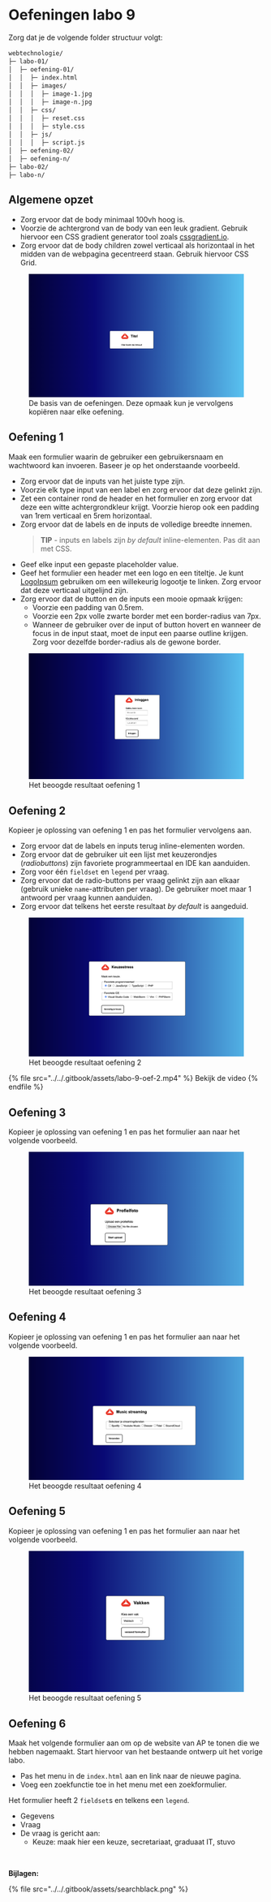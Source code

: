 # Oefeningen labo 9

Zorg dat je de volgende folder structuur volgt:

```
webtechnologie/
├─ labo-01/
│  ├─ oefening-01/
│  │  ├─ index.html
│  │  ├─ images/
│  │  │  ├─ image-1.jpg 
│  │  │  ├─ image-n.jpg 
│  │  ├─ css/
│  │  │  ├─ reset.css
│  │  │  ├─ style.css
│  │  ├─ js/
│  │  │  ├─ script.js
│  ├─ oefening-02/
│  ├─ oefening-n/
├─ labo-02/
├─ labo-n/      
```


## Algemene opzet

- Zorg ervoor dat de body minimaal 100vh hoog is.
- Voorzie de achtergrond van de body van een leuk gradient. Gebruik hiervoor een CSS gradient generator tool zoals [cssgradient.io](https://cssgradient.io/).
- Zorg ervoor dat de body children zowel verticaal als horizontaal in het midden van de webpagina gecentreerd staan. Gebruik hiervoor CSS Grid.

<figure><img src="../../.gitbook/assets/labo-9-oef-basis.png" alt=""><figcaption>De basis van de oefeningen. Deze opmaak kun je vervolgens kopiëren naar elke oefening.</figcaption></figure>

## Oefening 1

Maak een formulier waarin de gebruiker een gebruikersnaam en wachtwoord kan invoeren. Baseer je op het onderstaande voorbeeld.

- Zorg ervoor dat de inputs van het juiste type zijn.
- Voorzie elk type input van een label en zorg ervoor dat deze gelinkt zijn.
- Zet een container rond de header en het formulier en zorg ervoor dat deze een witte achtergrondkleur krijgt. Voorzie hierop ook een padding van 1rem verticaal en 5rem horizontaal.
- Zorg ervoor dat de labels en de inputs de volledige breedte innemen.
  > **TIP** - inputs en labels zijn _by default_ inline-elementen. Pas dit aan met CSS.
- Geef elke input een gepaste placeholder value.
- Geef het formulier een header met een logo en een titeltje. Je kunt [LogoIpsum](https://logoipsum.com/) gebruiken om een willekeurig logootje te linken. Zorg ervoor dat deze verticaal uitgelijnd zijn.
- Zorg ervoor dat de button en de inputs een mooie opmaak krijgen:
  - Voorzie een padding van 0.5rem.
  - Voorzie een 2px volle zwarte border met een border-radius van 7px.
  - Wanneer de gebruiker over de input of button hovert en wanneer de focus in de input staat, moet de input een paarse outline krijgen. Zorg voor dezelfde border-radius als de gewone border.

<figure><img src="../../.gitbook/assets/labo-9-oef-1.png" alt=""><figcaption>Het beoogde resultaat oefening 1</figcaption></figure>

## Oefening 2

Kopieer je oplossing van oefening 1 en pas het formulier vervolgens aan.
- Zorg ervoor dat de labels en inputs terug inline-elementen worden.
- Zorg ervoor dat de gebruiker uit een lijst met keuzerondjes (_radiobuttons_) zijn favoriete programmeertaal en IDE kan aanduiden.
- Zorg voor één `fieldset` en `legend` per vraag.
- Zorg ervoor dat de radio-buttons per vraag gelinkt zijn aan elkaar (gebruik unieke `name`-attributen per vraag). De gebruiker moet maar 1 antwoord per vraag kunnen aanduiden.
- Zorg ervoor dat telkens het eerste resultaat _by default_ is aangeduid.

<figure><img src="../../.gitbook/assets/labo-9-oef-2.png" alt=""><figcaption>Het beoogde resultaat oefening 2</figcaption></figure>

{% file src="../../.gitbook/assets/labo-9-oef-2.mp4" %}
Bekijk de video
{% endfile %}

## Oefening 3

Kopieer je oplossing van oefening 1 en pas het formulier aan naar het volgende voorbeeld.

<figure><img src="../../.gitbook/assets/labo-9-oef-3.png" alt=""><figcaption>Het beoogde resultaat oefening 3</figcaption></figure>

## Oefening 4

Kopieer je oplossing van oefening 1 en pas het formulier aan naar het volgende voorbeeld.

<figure><img src="../../.gitbook/assets/labo-9-oef-4.png" alt=""><figcaption>Het beoogde resultaat oefening 4</figcaption></figure>

## Oefening 5

Kopieer je oplossing van oefening 1 en pas het formulier aan naar het volgende voorbeeld.

<figure><img src="../../.gitbook/assets/labo-9-oef-5.png" alt=""><figcaption>Het beoogde resultaat oefening 5</figcaption></figure>

## Oefening 6

Maak het volgende formulier aan om op de website van AP te tonen die we hebben nagemaakt. Start hiervoor van het bestaande ontwerp uit het vorige labo.

- Pas het menu in de `index.html` aan en link naar de nieuwe pagina.
- Voeg een zoekfunctie toe in het menu met een zoekformulier.

Het formulier heeft 2 `fieldset`s en telkens een `legend`.

- Gegevens
- Vraag
- De vraag is gericht aan:
  - Keuze: maak hier een keuze, secretariaat, graduaat IT, stuvo

<figure><img src="../../.gitbook/assets/labo-06-oefening-07.png" alt=""><figcaption></figcaption></figure>

**Bijlagen:**

{% file src="../../.gitbook/assets/searchblack.png" %}
